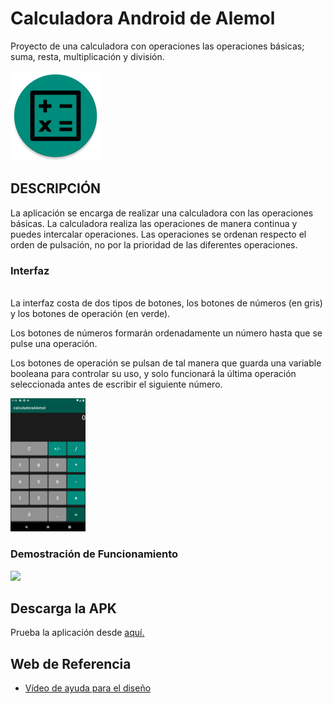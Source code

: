 # Calculadora Android de Alemol #
Proyecto de una calculadora con operaciones las operaciones básicas; suma, resta, multiplicación y división.

<img aling="center" src="./images/iconoRedondo.png"/>


## DESCRIPCIÓN ## 
La aplicación se encarga de realizar una calculadora con las operaciones básicas. La calculadora realiza las operaciones de manera continua y puedes intercalar operaciones. Las operaciones se ordenan respecto el orden de pulsación, no por la prioridad de las diferentes operaciones.

### Interfaz ###
<br/>
La interfaz costa de dos tipos de botones, los botones de números (en gris) y los botones de operación (en verde).

Los botones de números formarán ordenadamente un número hasta que se pulse una operación.

Los botones de operación se pulsan de tal manera que guarda una variable booleana para controlar su uso, y solo funcionará la última operación seleccionada antes de escribir el siguiente número.

<img width="120" aling="center" src="./images/capturasPantalla/capturaInterfaz.png"/>

### Demostración de Funcionamiento ###
<img aling="center" src="./images/capturasPantalla/video.gif">

## Descarga la APK ##
Prueba la aplicación desde [aquí.](https://github.com/alemolamg/calculadoraAndroid/blob/master/APK/calcAMG.apk)


## Web de Referencia ##
- [Vídeo de ayuda para el diseño](https://www.youtube.com/watch?v=-ymCupFjToc)